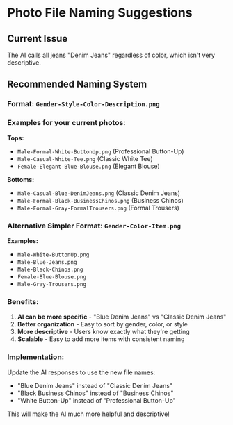 # Photo File Naming Suggestions

## Current Issue
The AI calls all jeans "Denim Jeans" regardless of color, which isn't very descriptive.

## Recommended Naming System

### Format: `Gender-Style-Color-Description.png`

### Examples for your current photos:

**Tops:**
- `Male-Formal-White-ButtonUp.png` (Professional Button-Up)
- `Male-Casual-White-Tee.png` (Classic White Tee) 
- `Female-Elegant-Blue-Blouse.png` (Elegant Blouse)

**Bottoms:**
- `Male-Casual-Blue-DenimJeans.png` (Classic Denim Jeans)
- `Male-Formal-Black-BusinessChinos.png` (Business Chinos)
- `Male-Formal-Gray-FormalTrousers.png` (Formal Trousers)

### Alternative Simpler Format: `Gender-Color-Item.png`

**Examples:**
- `Male-White-ButtonUp.png`
- `Male-Blue-Jeans.png`
- `Male-Black-Chinos.png`
- `Female-Blue-Blouse.png`
- `Male-Gray-Trousers.png`

### Benefits:
1. **AI can be more specific** - "Blue Denim Jeans" vs "Classic Denim Jeans"
2. **Better organization** - Easy to sort by gender, color, or style
3. **More descriptive** - Users know exactly what they're getting
4. **Scalable** - Easy to add more items with consistent naming

### Implementation:
Update the AI responses to use the new file names:
- "Blue Denim Jeans" instead of "Classic Denim Jeans"
- "Black Business Chinos" instead of "Business Chinos"
- "White Button-Up" instead of "Professional Button-Up"

This will make the AI much more helpful and descriptive!
